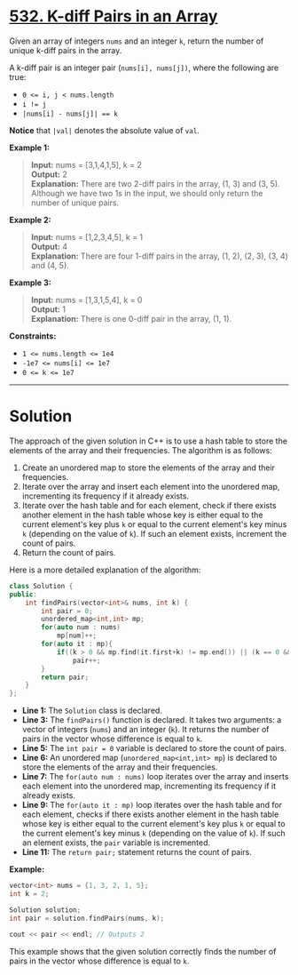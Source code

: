 # [532. K-diff Pairs in an Array](https://leetcode.com/problems/k-diff-pairs-in-an-array/)

Given an array of integers `nums` and an integer `k`, return the number of unique k-diff pairs in the array.

A k-diff pair is an integer pair (`nums[i], nums[j])`, where the following are true:

- `0 <= i, j < nums.length`
- `i != j`
- `|nums[i] - nums[j]| == k`

**Notice** that `|val|` denotes the absolute value of `val`.

**Example 1:**

>**Input:** nums = [3,1,4,1,5], k = 2<br>
**Output:** 2<br>
**Explanation:** There are two 2-diff pairs in the array, (1, 3) and (3, 5).
Although we have two 1s in the input, we should only return the number of unique pairs.

**Example 2:**

>**Input:** nums = [1,2,3,4,5], k = 1<br>
**Output:** 4<br>
**Explanation:** There are four 1-diff pairs in the array, (1, 2), (2, 3), (3, 4) and (4, 5).

**Example 3:**

>**Input:** nums = [1,3,1,5,4], k = 0<br>
**Output:** 1<br>
**Explanation:** There is one 0-diff pair in the array, (1, 1).
 

**Constraints:**

- `1 <= nums.length <= 1e4`
- `-1e7 <= nums[i] <= 1e7`
- `0 <= k <= 1e7`
---
# Solution

The approach of the given solution in C++ is to use a hash table to store the elements of the array and their frequencies. The algorithm is as follows:

1. Create an unordered map to store the elements of the array and their frequencies.
2. Iterate over the array and insert each element into the unordered map, incrementing its frequency if it already exists.
3. Iterate over the hash table and for each element, check if there exists another element in the hash table whose key is either equal to the current element's key plus `k` or equal to the current element's key minus `k` (depending on the value of `k`). If such an element exists, increment the count of pairs.
4. Return the count of pairs.

Here is a more detailed explanation of the algorithm:

```c++
class Solution {
public:
    int findPairs(vector<int>& nums, int k) {
        int pair = 0;
        unordered_map<int,int> mp;
        for(auto num : nums)
            mp[num]++;
        for(auto it : mp){
            if((k > 0 && mp.find(it.first+k) != mp.end()) || (k == 0 && it.second > 1))
                pair++;
        }
        return pair;
    }
};
```

* **Line 1:** The `Solution` class is declared.
* **Line 3:** The `findPairs()` function is declared. It takes two arguments: a vector of integers (`nums`) and an integer (`k`). It returns the number of pairs in the vector whose difference is equal to `k`.
* **Line 5:** The `int pair = 0` variable is declared to store the count of pairs.
* **Line 6:** An unordered map (`unordered_map<int,int> mp`) is declared to store the elements of the array and their frequencies.
* **Line 7:** The `for(auto num : nums)` loop iterates over the array and inserts each element into the unordered map, incrementing its frequency if it already exists.
* **Line 9:** The `for(auto it : mp)` loop iterates over the hash table and for each element, checks if there exists another element in the hash table whose key is either equal to the current element's key plus `k` or equal to the current element's key minus `k` (depending on the value of `k`). If such an element exists, the `pair` variable is incremented.
* **Line 11:** The `return pair;` statement returns the count of pairs.

**Example:**

```c++
vector<int> nums = {1, 3, 2, 1, 5};
int k = 2;

Solution solution;
int pair = solution.findPairs(nums, k);

cout << pair << endl; // Outputs 2
```

This example shows that the given solution correctly finds the number of pairs in the vector whose difference is equal to `k`.